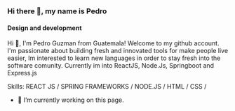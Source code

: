 ### Hi there 👋, my name is Pedro
#### Design and development
Hi 👋, I'm Pedro Guzman from Guatemala! Welcome to my github account. I'm passionate about building fresh and innovated tools for make people live easier, Im interested to learn new languages in order to stay fresh into the software comunity. Currently im into ReactJS, Node.Js, Springboot and Express.js


Skills: REACT JS / SPRING FRAMEWORKS / NODE.JS / HTML / CSS / 

- 🔭 I’m currently working on this page. 
